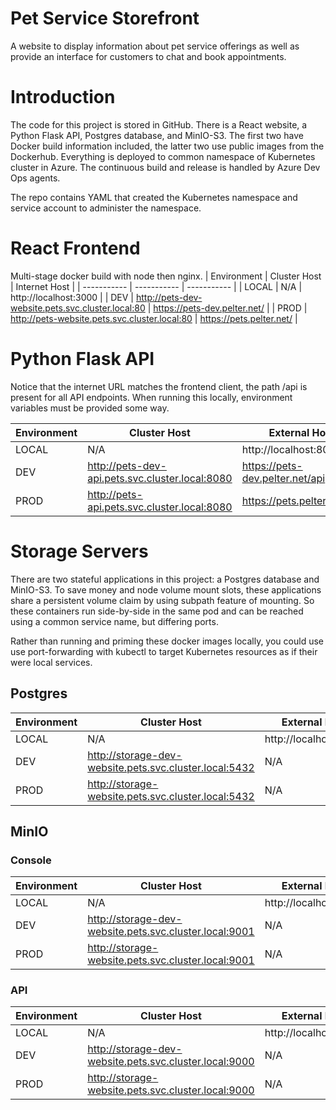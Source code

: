 # Pet Service Storefront
A website to display information about pet service offerings as well as provide an interface for customers to chat and book appointments.

# Introduction
The code for this project is stored in GitHub. There is a React website, a Python Flask API, Postgres database, and MinIO-S3. The first two have Docker build information included, the latter two use public images from the Dockerhub. Everything is deployed to common namespace of Kubernetes cluster in Azure. The continuous build and release is handled by Azure Dev Ops agents.

The repo contains YAML that created the Kubernetes namespace and service account to administer the namespace.

# React Frontend
Multi-stage docker build with node then nginx.
| Environment | Cluster Host | Internet Host |
| ----------- | ----------- | ----------- |
| LOCAL | N/A | http://localhost:3000 |
| DEV | http://pets-dev-website.pets.svc.cluster.local:80 | https://pets-dev.pelter.net/ |
| PROD | http://pets-website.pets.svc.cluster.local:80 | https://pets.pelter.net/ |

# Python Flask API
Notice that the internet URL matches the frontend client, the path /api is present for all API endpoints. When running this locally, environment variables must be provided some way.

| Environment | Cluster Host | External Host |
| ----------- | ----------- | ----------- |
| LOCAL | N/A | http://localhost:8080 |
| DEV | http://pets-dev-api.pets.svc.cluster.local:8080 | https://pets-dev.pelter.net/api |
| PROD |  http://pets-api.pets.svc.cluster.local:8080 | https://pets.pelter.net/api |


# Storage Servers
There are two stateful applications in this project: a Postgres database and MinIO-S3. To save money and node volume mount slots, these applications share a persistent volume claim by using subpath feature of mounting. So these containers run side-by-side in the same pod and can be reached using a common service name, but differing ports.

Rather than running and priming these docker images locally, you could use use port-forwarding with kubectl to target Kubernetes resources as if their were local services.
## Postgres
| Environment | Cluster Host | External Host |
| ----------- | ----------- | ----------- |
| LOCAL | N/A | http://localhost:5432 |
| DEV | http://storage-dev-website.pets.svc.cluster.local:5432 | N/A |
| PROD | http://storage-website.pets.svc.cluster.local:5432 | N/A |
## MinIO
### Console
| Environment | Cluster Host | External Host |
| ----------- | ----------- | ----------- |
| LOCAL | N/A | http://localhost:9001 |
| DEV | http://storage-dev-website.pets.svc.cluster.local:9001 | N/A |
| PROD | http://storage-website.pets.svc.cluster.local:9001 | N/A |
### API
| Environment | Cluster Host | External Host |
| ----------- | ----------- | ----------- |
| LOCAL | N/A | http://localhost:9000 |
| DEV | http://storage-dev-website.pets.svc.cluster.local:9000 | N/A |
| PROD | http://storage-website.pets.svc.cluster.local:9000 | N/A |